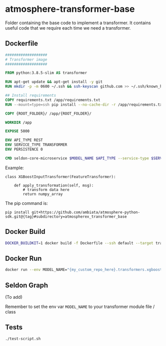 # atmosphere-transformer-base

Folder containing the base code to implement a transformer.
It contains useful code that we require each time we need a transformer.

## Dockerfile

```dockerfile
###################
# Transformer image
###################

FROM python:3.8.5-slim AS transformer

RUN apt-get update && apt-get install -y git 
RUN mkdir -p -m 0600 ~/.ssh && ssh-keyscan github.com >> ~/.ssh/known_hosts

## Install requirements
COPY requirements.txt /app/requirements.txt
RUN --mount=type=ssh pip install --no-cache-dir -r /app/requirements.txt --upgrade

COPY {ROOT_FOLDER}/ /app/{ROOT_FOLDER}/

WORKDIR /app

EXPOSE 5000

ENV API_TYPE REST
ENV SERVICE_TYPE TRANSFORMER
ENV PERSISTENCE 0

CMD seldon-core-microservice $MODEL_NAME $API_TYPE --service-type $SERVICE_TYPE --persistence $PERSISTENCE
```


Example:
```
class XGBoostInputTransformer(FeatureTransformer):

    def apply_transformation(self, msg):
        # transform data here
        return numpy_array
```

The pip command is:
```shell script
pip install git+https://github.com/ambiata/atmosphere-python-sdk.git@{tag}#subdirectory=atmospherex_transformer_base
```

## Docker Build
```bash
DOCKER_BUILDKIT=1 docker build -f Dockerfile --ssh default --target transformer -t {sample_tag} .
```

## Docker Run
```bash
docker run --env MODEL_NAME="{my_custom_repo_here}.transformers.xgboost_input_transformer.XGBoostInputTransformer" -p 5000:5000 {sample_tag} 
```

## Seldon Graph
(To add)

Remember to set the env var
`MODEL_NAME` to your transformer module file / class

## Tests
```shell script
./test-script.sh
```
